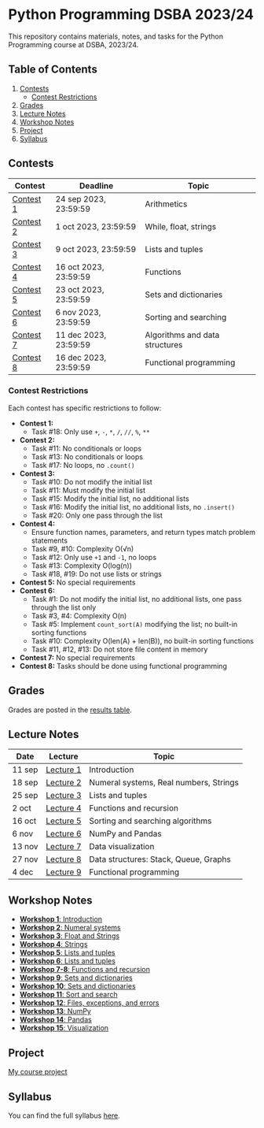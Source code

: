 # Python Programming DSBA 2023/24

This repository contains materials, notes, and tasks for the Python Programming course at DSBA, 2023/24.

## Table of Contents
1. [Contests](#contests)
    - [Contest Restrictions](#contest-restrictions)
2. [Grades](#grades)
3. [Lecture Notes](#lecture-notes)
4. [Workshop Notes](#workshop-notes)
5. [Project](#project)
6. [Syllabus](#syllabus)

## Contests

| Contest    | Deadline                | Topic                    |
|------------|-------------------------|--------------------------|
| [Contest 1](https://official.contest.yandex.ru/contest/52133/enter/)  | 24 sep 2023, 23:59:59    | Arithmetics              |
| [Contest 2](https://official.contest.yandex.ru/contest/52153/enter/)  | 1 oct 2023, 23:59:59     | While, float, strings    |
| [Contest 3](https://official.contest.yandex.ru/contest/52941/enter/)  | 9 oct 2023, 23:59:59     | Lists and tuples         |
| [Contest 4](https://official.contest.yandex.ru/contest/53475/enter/)  | 16 oct 2023, 23:59:59    | Functions                |
| [Contest 5](https://official.contest.yandex.ru/contest/53874/enter/)  | 23 oct 2023, 23:59:59    | Sets and dictionaries    |
| [Contest 6](https://official.contest.yandex.ru/contest/54226/enter/)  | 6 nov 2023, 23:59:59     | Sorting and searching    |
| [Contest 7](https://official.contest.yandex.ru/contest/56807/enter/)  | 11 dec 2023, 23:59:59    | Algorithms and data structures |
| [Contest 8](https://official.contest.yandex.ru/contest/57220/enter/)  | 16 dec 2023, 23:59:59    | Functional programming   |

### Contest Restrictions

Each contest has specific restrictions to follow:
- **Contest 1:**
    - Task #18: Only use `+`, `-`, `*`, `/`, `//`, `%`, `**`
- **Contest 2:**
    - Task #11: No conditionals or loops
    - Task #13: No conditionals or loops
    - Task #17: No loops, no `.count()`
- **Contest 3:**
    - Task #10: Do not modify the initial list
    - Task #11: Must modify the initial list
    - Task #15: Modify the initial list, no additional lists
    - Task #16: Modify the initial list, no additional lists, no `.insert()`
    - Task #20: Only one pass through the list
- **Contest 4:**
    - Ensure function names, parameters, and return types match problem statements
    - Task #9, #10: Complexity O(√n)
    - Task #12: Only use `+1` and `-1`, no loops
    - Task #13: Complexity O(log(n))
    - Task #18, #19: Do not use lists or strings
- **Contest 5:** No special requirements
- **Contest 6:**
    - Task #1: Do not modify the initial list, no additional lists, one pass through the list only
    - Task #3, #4: Complexity O(n)
    - Task #5: Implement `count_sort(A)` modifying the list; no built-in sorting functions
    - Task #10: Complexity O(len(A) + len(B)), no built-in sorting functions
    - Task #11, #12, #13: Do not store file content in memory
- **Contest 7:** No special requirements
- **Contest 8:** Tasks should be done using functional programming

## Grades

Grades are posted in the [results table](#).

## Lecture Notes

| Date      | Lecture      | Topic                                 |
|-----------|--------------|---------------------------------------|
| 11 sep    | [Lecture 1](https://drive.google.com/file/d/1c4WKykTCu_6oHszQv0Gil7EhC1BfMo3W/view?usp=sharing)     | Introduction                         |
| 18 sep    | [Lecture 2](https://drive.google.com/file/d/1tYi02lfKegixiBfGvDNQTgOi2mEveRnr/view?usp=sharing)     | Numeral systems, Real numbers, Strings|
| 25 sep    | [Lecture 3](https://drive.google.com/file/d/1uyDea3oe3Nwok8DLsyMJ2LEi1Lh_pmHT/view?usp=sharing)     | Lists and tuples                     |
| 2 oct     | [Lecture 4](https://drive.google.com/file/d/17avfsO2VORhY8TBEHjE1Wf54BL6MDTk3/view?usp=sharing)     | Functions and recursion              |
| 16 oct    | [Lecture 5](https://drive.google.com/file/d/1gUSSwxaIy2Oh11ka6p1-SHOkyS3a27hG/view?usp=sharing)     | Sorting and searching algorithms     |
| 6 nov     | [Lecture 6](https://drive.google.com/file/d/1fBE_QQpXXuSEUVm5YHM0Ciyu5SD7ZJa2/view?usp=sharing)     | NumPy and Pandas                     |
| 13 nov    | [Lecture 7](https://drive.google.com/file/d/1IdkLlz0fdCweOxpk5Vn4YaHYqBStXfLL/view?usp=sharing)     | Data visualization                   |
| 27 nov    | [Lecture 8](https://drive.google.com/file/d/1IYR9HbD5im6VvHO_hfHFVVf_LnbNHyjq/view?usp=sharing)     | Data structures: Stack, Queue, Graphs|
| 4 dec     | [Lecture 9](https://drive.google.com/file/d/1ddigf0sO6gWbONbWYSXSeJBGeDcPcXrN/view?usp=sharing)     | Functional programming               |

## Workshop Notes

- [**Workshop 1**: Introduction](https://drive.google.com/file/d/1dCpdCjHx4TyluhPDnJtkKrcT3rCS7C9x/view?usp=sharing)
- [**Workshop 2**: Numeral systems](https://drive.google.com/file/d/1No9ZnP-sQx6m4M-naezzWYsevSvrOIr6/view?usp=sharing)
- [**Workshop 3**: Float and Strings](https://drive.google.com/file/d/1XUEBYFAPvL1KGct5Pu0lW7j6wClbaqO1/view?usp=sharing)
- [**Workshop 4**: Strings](https://drive.google.com/file/d/1YC67EjbRtLDieTZp8ejffL5lpm9aRhgP/view?usp=sharing)
- [**Workshop 5**: Lists and tuples](https://drive.google.com/file/d/1e_Rr-QA0QpdGramChDmnFan5RaX01PdM/view?usp=sharing)
- [**Workshop 6**: Lists and tuples](https://drive.google.com/file/d/1Q613DRQC0K82mME8_s9BaHgj6KPip1ZS/view?usp=sharing)
- [**Workshop 7-8**: Functions and recursion](https://drive.google.com/file/d/1cv8E-o68qrjqPUJ4W3jvIILBByzQ5TEs/view?usp=sharing)
- [**Workshop 9**: Sets and dictionaries](https://drive.google.com/file/d/1ZiWaE6rk9Y-5glXiAu5FE2FOxSCUnsna/view?usp=sharing)
- [**Workshop 10**: Sets and dictionaries](https://drive.google.com/file/d/1fLfU1FdOQDQu5YG-lyIFkTIA2FtqLNjt/view?usp=sharing)
- [**Workshop 11**: Sort and search](https://drive.google.com/file/d/1_z0f8EO5ZhtYA0UBm0rUSiFeUo-vZy2h/view?usp=sharing)
- [**Workshop 12**: Files, exceptions, and errors](https://drive.google.com/file/d/108tA9g7nhwU8AbqQX-2PiWAayZ_aNlZJ/view?usp=sharing)
- [**Workshop 13**: NumPy](https://colab.research.google.com/drive/1koAMZOlmZjcjsQdbW9hKnq0PE_5BAPhj?usp=share_link)
- [**Workshop 14**: Pandas](https://drive.google.com/file/d/1-G5HFY3I7hTFNuaW0nMDUXu8Bs-ytSrK/view?usp=share_link)
- [**Workshop 15**: Visualization](https://drive.google.com/file/d/1mkNxs0bgWbR9DncjpXZPa7K_15w0e0-s/view?usp=sharing)

## Project

[My course project](https://github.com/ByloTonix/crime-stats)

## Syllabus

You can find the full syllabus [here](https://www.hse.ru/ba/data/courses/848422882.html).
